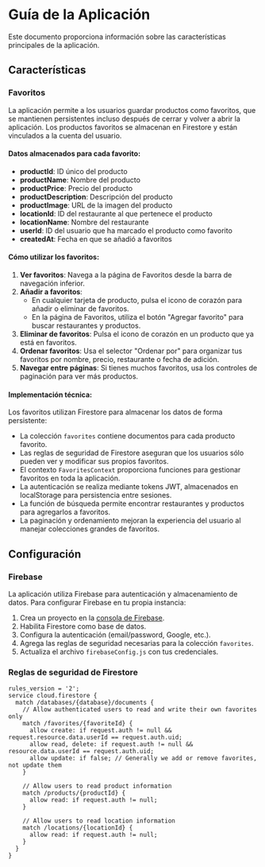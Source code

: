 # Guía de la Aplicación

Este documento proporciona información sobre las características principales de la aplicación.

## Características

### Favoritos

La aplicación permite a los usuarios guardar productos como favoritos, que se mantienen persistentes incluso después de cerrar y volver a abrir la aplicación. Los productos favoritos se almacenan en Firestore y están vinculados a la cuenta del usuario.

#### Datos almacenados para cada favorito:

- **productId**: ID único del producto
- **productName**: Nombre del producto
- **productPrice**: Precio del producto
- **productDescription**: Descripción del producto
- **productImage**: URL de la imagen del producto
- **locationId**: ID del restaurante al que pertenece el producto
- **locationName**: Nombre del restaurante
- **userId**: ID del usuario que ha marcado el producto como favorito
- **createdAt**: Fecha en que se añadió a favoritos

#### Cómo utilizar los favoritos:

1. **Ver favoritos**: Navega a la página de Favoritos desde la barra de navegación inferior.
2. **Añadir a favoritos**: 
   - En cualquier tarjeta de producto, pulsa el icono de corazón para añadir o eliminar de favoritos.
   - En la página de Favoritos, utiliza el botón "Agregar favorito" para buscar restaurantes y productos.
3. **Eliminar de favoritos**: Pulsa el icono de corazón en un producto que ya está en favoritos.
4. **Ordenar favoritos**: Usa el selector "Ordenar por" para organizar tus favoritos por nombre, precio, restaurante o fecha de adición.
5. **Navegar entre páginas**: Si tienes muchos favoritos, usa los controles de paginación para ver más productos.

#### Implementación técnica:

Los favoritos utilizan Firestore para almacenar los datos de forma persistente:

- La colección `favorites` contiene documentos para cada producto favorito.
- Las reglas de seguridad de Firestore aseguran que los usuarios sólo pueden ver y modificar sus propios favoritos.
- El contexto `FavoritesContext` proporciona funciones para gestionar favoritos en toda la aplicación.
- La autenticación se realiza mediante tokens JWT, almacenados en localStorage para persistencia entre sesiones.
- La función de búsqueda permite encontrar restaurantes y productos para agregarlos a favoritos.
- La paginación y ordenamiento mejoran la experiencia del usuario al manejar colecciones grandes de favoritos.

## Configuración

### Firebase

La aplicación utiliza Firebase para autenticación y almacenamiento de datos. Para configurar Firebase en tu propia instancia:

1. Crea un proyecto en la [consola de Firebase](https://console.firebase.google.com/).
2. Habilita Firestore como base de datos.
3. Configura la autenticación (email/password, Google, etc.).
4. Agrega las reglas de seguridad necesarias para la colección `favorites`.
5. Actualiza el archivo `firebaseConfig.js` con tus credenciales.

### Reglas de seguridad de Firestore

```
rules_version = '2';
service cloud.firestore {
  match /databases/{database}/documents {
    // Allow authenticated users to read and write their own favorites only
    match /favorites/{favoriteId} {
      allow create: if request.auth != null && request.resource.data.userId == request.auth.uid;
      allow read, delete: if request.auth != null && resource.data.userId == request.auth.uid;
      allow update: if false; // Generally we add or remove favorites, not update them
    }

    // Allow users to read product information
    match /products/{productId} {
      allow read: if request.auth != null;
    }

    // Allow users to read location information
    match /locations/{locationId} {
      allow read: if request.auth != null;
    }
  }
}
```
